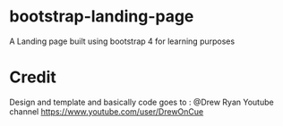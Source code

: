 # bootstrap-landing-page
A Landing page built using bootstrap 4 for learning purposes

# Credit 
Design and template and basically code goes to : @Drew Ryan Youtube channel https://www.youtube.com/user/DrewOnCue
